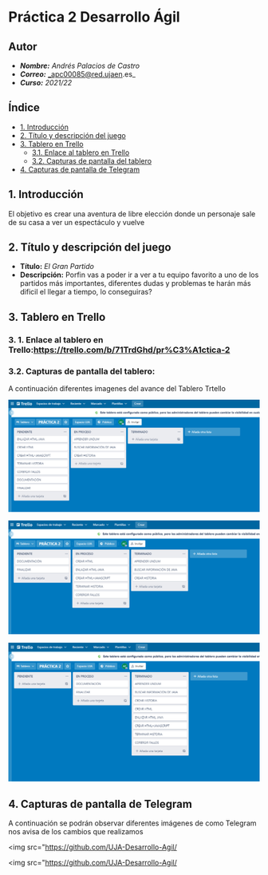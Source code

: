 # Práctica 2 Desarrollo Ágil
## Autor

- **_Nombre:_** _Andrés Palacios de Castro_
- **_Correo:_** _apc00085@red.ujaen.es_
- **_Curso:_** _2021/22_

## Índice
* [1. Introducción](#introduccion)
* [2. Título y descripción del juego](#titulo-y-descripcion)
* [3. Tablero en Trello](#trello)
   - [3.1. Enlace al tablero en Trello](#enlace-trello)
   - [3.2. Capturas de pantalla del tablero](#capturas-trello)
* [4. Capturas de pantalla de Telegram](#capturas-telegram)

## 1. Introducción <a name="introduccion"></a>
El objetivo es crear una aventura de libre elección donde un personaje sale de su casa a ver un espectáculo y vuelve

## 2. Título y descripción del juego <a name="titulo-y-descripcion"></a>
* **Título:** _El Gran Partido_
* **Descripción:** Porfin vas a poder ir a ver a tu equipo favorito a uno de los partidos más importantes, diferentes dudas y problemas te harán más dificil el llegar a tiempo, lo conseguiras?


## 3. Tablero en Trello<a name="trello"></a>

### 3. 1. Enlace al tablero en Trello:<a name="enlace-trello"></a><b>https://trello.com/b/71TrdGhd/pr%C3%A1ctica-2</b>


### 3.2. Capturas de pantalla del tablero:<a name="capturas-trello"></a>
A continuación diferentes imagenes del avance del Tablero Trtello

<img src="https://raw.githubusercontent.com/UJA-Desarrollo-Agil/d-agil-2021-2022-practica-2-apc00085/developer/games/media/img/inicio.jpg"></img>

<img src="https://raw.githubusercontent.com/UJA-Desarrollo-Agil/d-agil-2021-2022-practica-2-apc00085/developer/games/media/img/medio.jpg"></img>

<img src="https://raw.githubusercontent.com/UJA-Desarrollo-Agil/d-agil-2021-2022-practica-2-apc00085/developer/games/media/img/final.jpg"></img>


## 4. Capturas de pantalla de Telegram<a name="capturas-telegram"></a>
A continuación se podrán observar diferentes imágenes de como Telegram nos avisa de los cambios que realizamos

<img src="https://github.com/UJA-Desarrollo-Agil/</img>

<img src="https://github.com/UJA-Desarrollo-Agil/</img>

